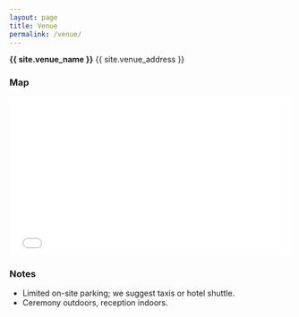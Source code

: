 ```yaml
---
layout: page
title: Venue
permalink: /venue/
---
```



**{{ site.venue_name }}**
{{ site.venue_address }}


<div class="card">
<h3>Map</h3>
<div style="position:relative;padding-top:56.25%">
<iframe
src="{{ site.venue_map_embed_url }}"
width="600" height="450" style="border:0;position:absolute;inset:0;width:100%;height:100%" allowfullscreen=""
loading="lazy" referrerpolicy="no-referrer-when-downgrade"></iframe>
</div>
</div>


<div class="card">
<h3>Notes</h3>
<ul class="list">
<li>Limited on-site parking; we suggest taxis or hotel shuttle.</li>
<li>Ceremony outdoors, reception indoors.</li>
</ul>
</div>
